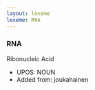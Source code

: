 ```yaml
---
layout: lexeme
lexeme: RNA
---
```


###  RNA

Ribonucleic Acid
* UPOS:  NOUN
* Added from:  joukahainen

